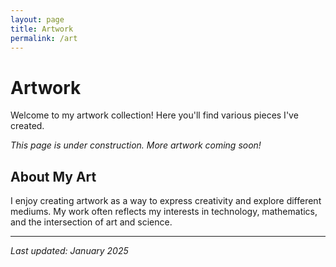 ```yaml
---
layout: page
title: Artwork
permalink: /art
---
```


# Artwork

Welcome to my artwork collection! Here you'll find various pieces I've created.

*This page is under construction. More artwork coming soon!*

## About My Art

I enjoy creating artwork as a way to express creativity and explore different mediums. My work often reflects my interests in technology, mathematics, and the intersection of art and science.

---

*Last updated: January 2025*
